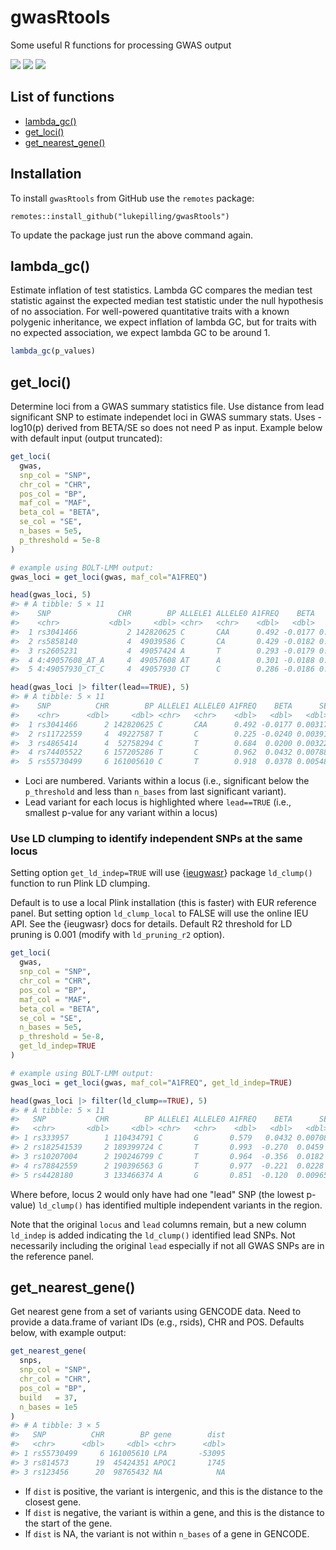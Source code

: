 # gwasRtools
Some useful R functions for processing GWAS output

[![](https://img.shields.io/badge/version-0.1.1-informational.svg)](https://github.com/lukepilling/gwasRtools)
[![](https://img.shields.io/github/last-commit/lukepilling/gwasRtools.svg)](https://github.com/lukepilling/gwasRtools/commits/master)
[![](https://img.shields.io/badge/lifecycle-experimental-orange)](https://www.tidyverse.org/lifecycle/#experimental)


## List of functions
  - [lambda_gc()](#lambda_gc)
  - [get_loci()](#get_loci)
  - [get_nearest_gene()](#get_nearest_gene)


## Installation
To install `gwasRtools` from GitHub use the `remotes` package:

`remotes::install_github("lukepilling/gwasRtools")`

To update the package just run the above command again.


## lambda_gc()
Estimate inflation of test statistics. Lambda GC compares the median test statistic against the expected median test statistic under the null hypothesis of no association. For well-powered quantitative traits with a known polygenic inheritance, we expect inflation of lambda GC, but for traits with no expected association, we expect lambda GC to be around 1.

```r
lambda_gc(p_values)
```

## get_loci()
Determine loci from a GWAS summary statistics file. Use distance from lead significant SNP to estimate independet loci in GWAS summary stats. Uses -log10(p) derived from BETA/SE so does not need P as input. Example below with default input (output truncated):

```r
get_loci(
  gwas,
  snp_col = "SNP",
  chr_col = "CHR",
  pos_col = "BP",
  maf_col = "MAF",
  beta_col = "BETA",
  se_col = "SE",
  n_bases = 5e5,
  p_threshold = 5e-8
)

# example using BOLT-LMM output:
gwas_loci = get_loci(gwas, maf_col="A1FREQ")

head(gwas_loci, 5)
#> # A tibble: 5 × 11
#>    SNP               CHR        BP ALLELE1 ALLELE0 A1FREQ    BETA      SE  P_BOLT_LMM locus lead 
#>    <chr>           <dbl>     <dbl> <chr>   <chr>    <dbl>   <dbl>   <dbl>       <dbl> <dbl> <lgl>
#>  1 rs3041466           2 142820625 C       CAA      0.492 -0.0177 0.00317 0.000000021     1 TRUE 
#>  2 rs5858140           4  49039586 C       CA       0.429 -0.0182 0.00332 0.000000036     2 FALSE
#>  3 rs2605231           4  49057424 A       T        0.293 -0.0179 0.00329 0.000000044     2 FALSE
#>  4 4:49057608_AT_A     4  49057608 AT      A        0.301 -0.0188 0.00338 0.000000024     2 FALSE
#>  5 4:49057930_CT_C     4  49057930 CT      C        0.286 -0.0186 0.00336 0.000000029     2 FALSE

head(gwas_loci |> filter(lead==TRUE), 5)
#> # A tibble: 5 × 11
#>    SNP          CHR        BP ALLELE1 ALLELE0 A1FREQ    BETA      SE P_BOLT_LMM locus lead 
#>    <chr>      <dbl>     <dbl> <chr>   <chr>    <dbl>   <dbl>   <dbl>      <dbl> <dbl> <lgl>
#>  1 rs3041466      2 142820625 C       CAA      0.492 -0.0177 0.00317   2.10e- 8     1 TRUE 
#>  2 rs11722559     4  49227587 T       C        0.225 -0.0240 0.00391   7.70e-10     2 TRUE 
#>  3 rs4865414      4  52758294 C       T        0.684  0.0200 0.00322   5.10e-10     3 TRUE 
#>  4 rs74405522     6 157205286 T       C        0.962  0.0432 0.00788   4.20e- 8     4 TRUE 
#>  5 rs55730499     6 161005610 C       T        0.918  0.0378 0.00548   5.80e-12     5 TRUE
```

 - Loci are numbered. Variants within a locus (i.e., significant below the `p_threshold` and less than `n_bases` from last significant variant).
 - Lead variant for each locus is highlighted where `lead==TRUE` (i.e., smallest p-value for any variant within a locus)

### Use LD clumping to identify independent SNPs at the same locus 

Setting option `get_ld_indep=TRUE` will use {[ieugwasr](https://github.com/MRCIEU/ieugwasr)} package `ld_clump()` function to run Plink LD clumping. 

Default is to use a local Plink installation (this is faster) with EUR reference panel. But setting option `ld_clump_local` to FALSE will use the online IEU API. See the {ieugwasr} docs for details. Default R2 threshold for LD pruning is 0.001 (modify with `ld_pruning_r2` option). 

```r
get_loci(
  gwas,
  snp_col = "SNP",
  chr_col = "CHR",
  pos_col = "BP",
  maf_col = "MAF",
  beta_col = "BETA",
  se_col = "SE",
  n_bases = 5e5,
  p_threshold = 5e-8,
  get_ld_indep=TRUE
)

# example using BOLT-LMM output:
gwas_loci = get_loci(gwas, maf_col="A1FREQ", get_ld_indep=TRUE)

head(gwas_loci |> filter(ld_clump==TRUE), 5)
#> # A tibble: 5 × 11
#>   SNP           CHR        BP ALLELE1 ALLELE0 A1FREQ    BETA      SE P_BOLT_LMM locus lead  ld_indep
#>   <chr>       <dbl>     <dbl> <chr>   <chr>    <dbl>   <dbl>   <dbl>      <dbl> <dbl> <lgl> <lgl>
#> 1 rs333957        1 110434791 C       G       0.579   0.0432 0.00708  9.2 e- 10     1 TRUE  TRUE
#> 2 rs182541539     2 189399724 C       T       0.993  -0.270  0.0459   1   e-  8     2 FALSE TRUE
#> 3 rs10207004      2 190246799 C       T       0.964  -0.356  0.0182   1.20e- 88     2 FALSE TRUE
#> 4 rs78842559      2 190396563 G       T       0.977  -0.221  0.0228   3.20e- 23     2 FALSE TRUE
#> 5 rs4428180       3 133466374 A       G       0.851  -0.120  0.00965  7.5 e- 38     3 TRUE  TRUE
```

Where before, locus 2 would only have had one "lead" SNP (the lowest p-value) `ld_clump()` has identified multiple independent variants in the region.

Note that the original `locus` and `lead` columns remain, but a new column `ld_indep` is added indicating the `ld_clump()` identified lead SNPs. Not necessarily including the original `lead` especially if not all GWAS SNPs are in the reference panel.


## get_nearest_gene()
Get nearest gene from a set of variants using GENCODE data. Need to provide a data.frame of variant IDs (e.g., rsids), CHR and POS. Defaults below, with example output:

```r
get_nearest_gene(
  snps,
  snp_col = "SNP",
  chr_col = "CHR",
  pos_col = "BP",
  build   = 37,
  n_bases = 1e5
)
#> # A tibble: 3 × 5
#>   SNP          CHR        BP gene        dist
#>   <chr>      <dbl>     <dbl> <chr>      <dbl>
#> 1 rs55730499     6 161005610 LPA       -53095
#> 3 rs814573      19  45424351 APOC1       1745
#> 3 rs123456      20  98765432 NA            NA
```
 - If `dist` is positive, the variant is intergenic, and this is the distance to the closest gene.
 - If `dist` is negative, the variant is within a gene, and this is the distance to the start of the gene.
 - If `dist` is NA, the variant is not within `n_bases` of a gene in GENCODE.

